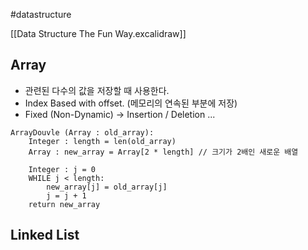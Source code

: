 #datastructure

[[Data Structure The Fun Way.excalidraw]]
## Array
- 관련된 다수의 값을 저장할 때 사용한다. 
- Index Based with offset. (메모리의 연속된 부분에 저장)
- Fixed (Non-Dynamic) -> Insertion / Deletion ...
```pseudocode
ArrayDouvle (Array : old_array):
	Integer : length = len(old_array)
	Array : new_array = Array[2 * length] // 크기가 2배인 새로운 배열
	
	Integer : j = 0
	WHILE j < length:
		new_array[j] = old_array[j]
		j = j + 1
	return new_array
```

## Linked List
